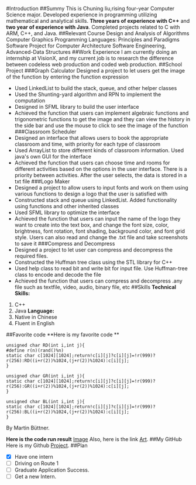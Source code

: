 #Introduction
##Summy
This is Chuning liu,rising four-year Computer Science major. 
Developed experience in programming utilizing mathematical and analytical skills.
**Three years of experience with C++** and **two year of experience with Java**. 
Completed projects related to C with ARM, C++, and Java.
##Relevant Course
Design and Analysis of Algorithms
Computer Graphics
Programming Languages: Principles and Paradigms
Software Project for Computer Architecture
Software Engineering,
Advanced-Data Structures
##Work Experience
I am currently doing an internship at VisionX, 
and my current job is to research the difference between codeless web production 
and coded web production.
##School Project
###Graph Calculator
Designed a project to let users get the image of the function by entering the function expression
- Used LinkedList to build the stack, queue, and other helper classes
- Used the Shunting-yard algorithm and RPN to implement the computation
- Designed in SFML library to build the user interface
- Achieved the function that users can implement algebraic functions and trigonometric functions to get the image and they can view the history in the side bar and use the mouse to click to see the image of the function
###Classroom Scheduler
- Designed an interface that allows users to book the appropriate classroom and time, with priority for each type of
classroom
- Used ArrayList to store different kinds of classroom information. Used java's own GUI for the interface
- Achieved the function that users can choose time and rooms for different activities based on the options in the user
interface. There is a priority between activities. After the user selects, the data is stored in a txt file
###Logo Maker
- Designed a project to allow users to input fonts and work on them using various functions to design a logo that the user
is satisfied with
- Constructed stack and queue using LinkedList. Added functionality using functions and other inherited classes
- Used SFML library to optimize the interface
- Achieved the function that users can input the name of the logo they want to create into the text box, and change the
font size, color, brightness, font rotation, font shading, background color, and font grid style. Users can also read and change the .txt file and take screenshots to save it
###Compress and Decompress
- Designed a project to let user can compress and decompress the required files.
- Constructed the Huffman tree class using the STL library for C++
- Used help class to read bit and write bit for input file. Use Huffman-tree class to encode and decode the file
- Achieved the function that users can compress and decompress .any file such as textfile, video, audio, binary file, etc
##Skills
**Technical Skills:** 
1. C++
2. Java
**Language:**
1. Native in Chinese
2. Fluent in English

##Favorite code
	**Here is my favorite code ** 
```
unsigned char RD(int i,int j){
#define r(n)(rand()%n)
static char c[1024][1024];return!c[i][j]?c[i][j]=!r(999)?r(256):RD((i+r(2))%1024,(j+r(2))%1024):c[i][j];
}

unsigned char GR(int i,int j){
static char c[1024][1024];return!c[i][j]?c[i][j]=!r(999)?r(256):GR((i+r(2))%1024,(j+r(2))%1024):c[i][j];
}

unsigned char BL(int i,int j){
static char c[1024][1024];return!c[i][j]?c[i][j]=!r(999)?r(256):BL((i+r(2))%1024,(j+r(2))%1024):c[i][j];
}
```
By Martin Büttner.

**Here is the code run result**
[Image](image.jpg)
Also, here is the link
[Art](https://codegolf.stackexchange.com/questions/35569/tweetable-mathematical-art).
##My GitHub
Here is my Github [Project](https://github.com/JavaPersuader?tab=repositories).
##Plan
- [x] Have one intern
- [ ] Driving on Route 1
- [ ] Graduate Application Success.
- [ ] Get a new Intern.
